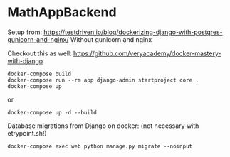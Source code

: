# MathAppBackend

Setup from: 
https://testdriven.io/blog/dockerizing-django-with-postgres-gunicorn-and-nginx/
Without gunicorn and nginx

Checkout this as well:
https://github.com/veryacademy/docker-mastery-with-django

```
docker-compose build
docker-compose run --rm app django-admin startproject core .
docker-compose up
```
or 
```
docker-compose up -d --build
```


Database migrations from Django on docker: (not necessary with etrypoint.sh!)
```
docker-compose exec web python manage.py migrate --noinput
```

